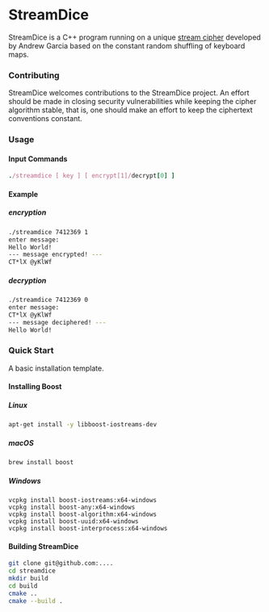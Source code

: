 # StreamDice

StreamDice is a C++ program running on a unique [stream cipher](https://en.wikipedia.org/wiki/Stream_cipher) developed by Andrew Garcia based on the constant random shuffling of keyboard maps. 

### Contributing

StreamDice welcomes contributions to the StreamDice project. An effort should be made in closing security vulnerabilities while keeping the cipher algorithm stable, that is, one should make an effort to keep the ciphertext conventions constant. 

### Usage

#### Input Commands
```ruby
./streamdice [ key ] [ encrypt[1]/decrypt[0] ]
```
#### Example

##### encryption
```bash
./streamdice 7412369 1
enter message:
Hello World!    
--- message encrypted! ---
CT*lX @yKlWf
```
##### decryption
```bash
./streamdice 7412369 0
enter message:
CT*lX @yKlWf
--- message deciphered! ---
Hello World!

```

### Quick Start

A basic installation template.

#### Installing Boost

##### Linux

```bash
apt-get install -y libboost-iostreams-dev
```
##### macOS
```bash
brew install boost
```
##### Windows

```
vcpkg install boost-iostreams:x64-windows
vcpkg install boost-any:x64-windows
vcpkg install boost-algorithm:x64-windows
vcpkg install boost-uuid:x64-windows
vcpkg install boost-interprocess:x64-windows
```


#### Building StreamDice
```bash
git clone git@github.com:....
cd streamdice
mkdir build
cd build
cmake ..
cmake --build .
```

